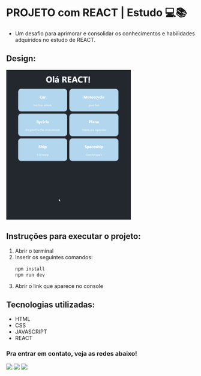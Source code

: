 # PROJETO com REACT  | Estudo 💻📚

* Um desafio para aprimorar e consolidar os conhecimentos e habilidades adquiridos no estudo de REACT. 

## Design:
<img height="400em" src="./src/design/projeto-react-video.gif" alt="Projeto React - Design">

## Instruções para executar o projeto:
1. Abrir o terminal
2. Inserir os seguintes comandos:
   ```
   npm install
   npm run dev
   ```
3. Abrir o link que aparece no console

## Tecnologias utilizadas:

 * HTML
 * CSS
 * JAVASCRIPT
 * REACT

 ### Pra entrar em contato, veja as redes abaixo!
 
<div> 
  <a href="https://instagram.com/maticorrea10" target="_blank"><img src="https://img.shields.io/badge/-Instagram-%23E4405F?style=for-the-badge&logo=instagram&logoColor=white" target="_blank"></a>
  <a href = "https://matiasecorrea19@gmail.com"><img src="https://img.shields.io/badge/-Gmail-%23333?style=for-the-badge&logo=gmail&logoColor=white" target="_blank"></a>
  <a href="https://www.linkedin.com/in/matías-ezequiel-correa" target="_blank"><img src="https://img.shields.io/badge/-LinkedIn-%230077B5?style=for-the-badge&logo=linkedin&logoColor=white" target="_blank"></a> 
</div>



